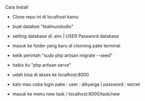 Cara Install 

- Clone repo ini di localhost kamu
- buat databse "tealinuxstudio"
- setting database di .env | USER Password database 
- masuk ke folder yang baru di clonning pake terminal 
- ketik perintah "sudo php artisan migrate --seed"
- habis itu "php artisan serve"
- udah bisa di akses ke localhost:8000

- kalo mau coba login pake : user : dikyarga | password : secret

- masuk ke menu new task / localhost:8000/task/new